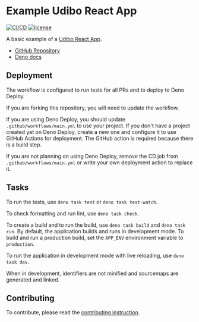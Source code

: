 # Example Udibo React App

[![CI/CD](https://github.com/udibo/react_app_example/actions/workflows/main.yml/badge.svg?branch=main)](https://github.com/udibo/react_app_example/actions/workflows/main.yml)
[![license](https://img.shields.io/github/license/udibo/react_app_example)](https://github.com/udibo/react_app_example/blob/main/LICENSE)

A basic example of a [Udibo React App](https://deno.land/x/udibo_react_app).

- [GitHub Repository](https://github.com/udibo/react_app/)
- [Deno docs](https://deno.land/x/udibo_react_app)

## Deployment

The workflow is configured to run tests for all PRs and to deploy to Deno
Deploy.

If you are forking this repository, you will need to update the workflow.

If you are using Deno Deploy, you should update `.github/workflows/main.yml` to
use your project. If you don't have a project created yet on Deno Deploy, create
a new one and configure it to use GitHub Actions for deployment. The GitHub
action is required because there is a build step.

If you are not planning on using Deno Deploy, remove the CD job from
`.github/workflows/main.yml` or write your own deployment action to replace it.

## Tasks

To run the tests, use `deno task test` or `deno task test-watch`.

To check formatting and run lint, use `deno task check`.

To create a build and to run the build, use `deno task build` and
`deno task run`. By default, the application builds and runs in development
mode. To build and run a production build, set the `APP_ENV` environment
variable to `production`.

To run the application in development mode with live reloading, use
`deno task dev`.

When in development, identifiers are not minified and sourcemaps are generated
and linked.

## Contributing

To contribute, please read the [contributing instruction](CONTRIBUTING.md).
